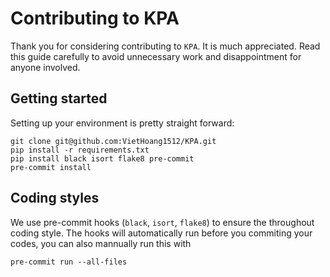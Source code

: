 # Contributing to KPA

Thank you for considering contributing to `KPA`. It is much appreciated. Read this guide carefully to avoid unnecessary work and disappointment for anyone involved.

## Getting started

Setting up your environment is pretty straight forward:

```
git clone git@github.com:VietHoang1512/KPA.git
pip install -r requirements.txt
pip install black isort flake8 pre-commit
pre-commit install
```

## Coding styles

We use pre-commit hooks (`black`, `isort`, `flake8`) to ensure the throughout coding style. The hooks will automatically run before you commiting your codes, you can also mannually run this with 
``` 
pre-commit run --all-files 
```